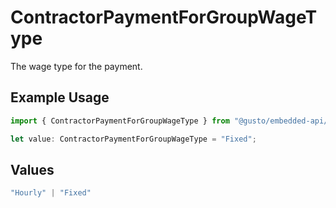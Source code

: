 # ContractorPaymentForGroupWageType

The wage type for the payment.

## Example Usage

```typescript
import { ContractorPaymentForGroupWageType } from "@gusto/embedded-api/models/components";

let value: ContractorPaymentForGroupWageType = "Fixed";
```

## Values

```typescript
"Hourly" | "Fixed"
```